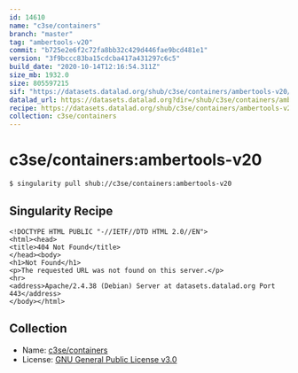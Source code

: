 ```yaml
---
id: 14610
name: "c3se/containers"
branch: "master"
tag: "ambertools-v20"
commit: "b725e2e6f2c72fa8bb32c429d446fae9bcd481e1"
version: "3f9bccc83ba15cdcba417a431297c6c5"
build_date: "2020-10-14T12:16:54.311Z"
size_mb: 1932.0
size: 805597215
sif: "https://datasets.datalad.org/shub/c3se/containers/ambertools-v20/2020-10-14-b725e2e6-3f9bccc8/3f9bccc83ba15cdcba417a431297c6c5.sif"
datalad_url: https://datasets.datalad.org?dir=/shub/c3se/containers/ambertools-v20/2020-10-14-b725e2e6-3f9bccc8/
recipe: https://datasets.datalad.org/shub/c3se/containers/ambertools-v20/2020-10-14-b725e2e6-3f9bccc8/Singularity
collection: c3se/containers
---
```


# c3se/containers:ambertools-v20

```bash
$ singularity pull shub://c3se/containers:ambertools-v20
```

## Singularity Recipe

```singularity
<!DOCTYPE HTML PUBLIC "-//IETF//DTD HTML 2.0//EN">
<html><head>
<title>404 Not Found</title>
</head><body>
<h1>Not Found</h1>
<p>The requested URL was not found on this server.</p>
<hr>
<address>Apache/2.4.38 (Debian) Server at datasets.datalad.org Port 443</address>
</body></html>
```

## Collection

 - Name: [c3se/containers](https://github.com/c3se/containers)
 - License: [GNU General Public License v3.0](https://api.github.com/licenses/gpl-3.0)

